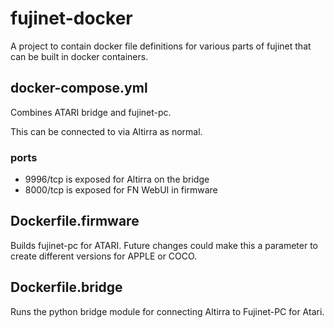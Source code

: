 # fujinet-docker

A project to contain docker file definitions for various parts of fujinet that
can be built in docker containers.

## docker-compose.yml

Combines ATARI bridge and fujinet-pc.

This can be connected to via Altirra as normal.

### ports

- 9996/tcp is exposed for Altirra on the bridge
- 8000/tcp is exposed for FN WebUI in firmware


## Dockerfile.firmware

Builds fujinet-pc for ATARI. Future changes could make this a parameter to create different
versions for APPLE or COCO.

## Dockerfile.bridge

Runs the python bridge module for connecting Altirra to Fujinet-PC for Atari.

